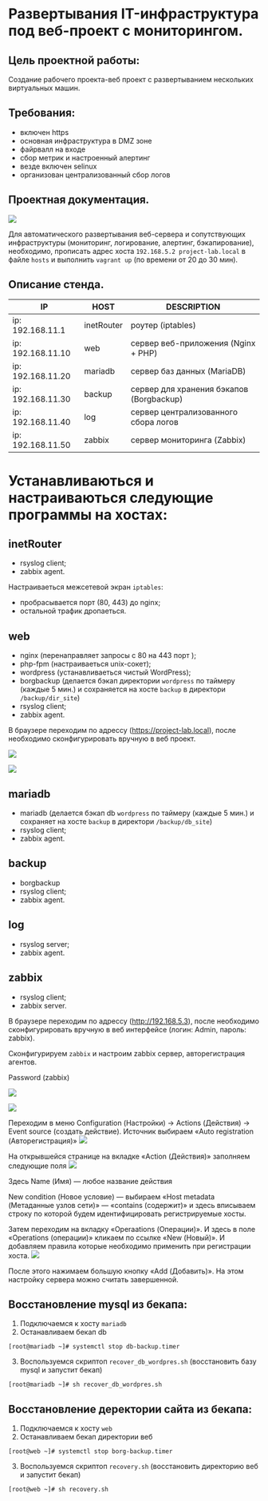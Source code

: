 Развертывания IT-инфраструктура под веб-проект с мониторингом.
==============================================================

Цель проектной работы:
----------------------

Создание рабочего проекта-веб проект с развертыванием нескольких виртуальных машин.

Требования:
-----------

- включен https
- основная инфраструктура в DMZ зоне
- файрвалл на входе
- сбор метрик и настроенный алертинг
- везде включен selinux
- организован централизованный сбор логов

Проектная документация.
-----------------------

![](screenshots/topology.jpeg)

Для автоматического развертывания веб-сервера и сопутствующих инфраструктуры (мониторинг, логирование, алертинг, бэкапирование), необходимо, прописать адрес хоста `192.168.5.2 project-lab.local` в файле `hosts` и выполнить `vagrant up` (по времени от 20 до 30 мин).

Описание стенда.
----------------

|        IP         |    HOST    |              DESCRIPTION                 |
|-------------------|------------|------------------------------------------|
| ip: 192.168.11.1  | inetRouter | роутер (iptables)                        |
| ip: 192.168.11.10 | web        | сервер веб-приложения (Nginx + PHP)      |
| ip: 192.168.11.20 | mariadb    | сервер баз данных (MariaDB)              |
| ip: 192.168.11.30 | backup     | сервер для хранения бэкапов (Borgbackup) |
| ip: 192.168.11.40 | log        | сервер централизованного сбора логов     |
| ip: 192.168.11.50 | zabbix     | сервер мониторинга (Zabbix)              |


Устанавливаються и настраиваються следующие программы на хостах:
================================================================

inetRouter
----------

- rsyslog client;
- zabbix agent.

Настраиваеться межсетевой экран `iptables`:

- пробрасывается порт (80, 443) до nginx;
- остальной трафик дропаеться.

web
---

- nginx (перенаправляет запросы с 80 на 443 порт );
- php-fpm (настраиваеться unix-сокет);
- wordpress (устанавливаеться чистый WordPress);
- borgbackup (делается бэкап директории `wordpress` по таймеру (каждые 5 мин.) и сохраняется на хосте `backup` в директори `/backup/dir_site`)
- rsyslog client;
- zabbix agent.

В браузере переходим по адрессу (https://project-lab.local), после необходимо сконфигурировать вручную в веб проект.

![](screenshots/wordpress-1.png)


![](screenshots/wordpress-2.jpeg)

mariadb
-------

- mariadb (делается бэкап db `wordpress` по таймеру (каждые 5 мин.) и сохраняет на хосте `backup` в директори `/backup/db_site`)
- rsyslog client;
- zabbix agent.

backup
------

- borgbackup
- rsyslog client;
- zabbix agent.

log
---

- rsyslog server;
- zabbix agent.


zabbix
------

- rsyslog client;
- zabbix server.

В браузере переходим по адрессу (http://192.168.5.3), после необходимо сконфигурировать вручную в веб интерфейсе (логин: Admin, пароль: zabbix).

Сконфигурируем `zabbix` и настроим zabbix сервер, авторегистрация агентов.

Password (zabbix)


![](screenshots/zabbix-1.png)



![](screenshots/zabbix-2.png)

Переходим в меню Configuration (Настройки) -> Actions (Действия) -> Event source (создать действие). Источник выбираем «Auto registration (Авторегистрация)»
![](screenshots/zabbix-3.jpeg)

На открывшейся странице на вкладке «Action (Действия)» заполняем следующие поля
![](screenshots/zabbix-4.jpeg)

Здесь
Name (Имя) — любое название действия

New condition (Новое условие) — выбираем «Host metadata (Метаданные узлов сети)» — «contains (содержит)» и здесь вписываем строку по которой будем идентифицировать регистрируемые хосты.

Затем переходим на вкладку «Operaations (Операции)». И здесь в поле «Operations (операции)» кликаем по ссылке «New (Новый)». И добавляем правила которые необходимо применить при регистрации хоста.
![](screenshots/zabbix-5.jpeg)

После этого нажимаем большую кнопку «Add (Добавить)». На этом настройку сервера можно считать завершенной.


Восстановление mysql из бекапа:
-------------------------------

1. Подключаемся к хосту `mariadb`
2. Останавливаем бекап db
```
[root@mariadb ~]# systemctl stop db-backup.timer
```
3. Воспользуемся скриптоп `recover_db_wordpres.sh` (восстановить базу mysql и запустит бекап)
```
[root@mariadb ~]# sh recover_db_wordpres.sh
```

Восстановление деректории сайта из бекапа:
------------------------------------------

1. Подключаемся к хосту `web`
2. Останавливаем бекап директории веб
```
[root@web ~]# systemctl stop borg-backup.timer
```
3. Воспользуемся скриптоп `recovery.sh` (восстановить директорию веб и запустит бекап)
```
[root@web ~]# sh recovery.sh
```







